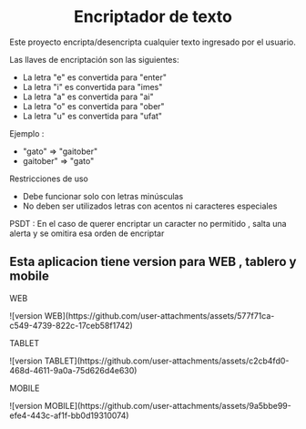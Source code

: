 <h1 align="center"> Encriptador de texto </h1>
<p>Este proyecto encripta/desencripta cualquier texto ingresado por el usuario. </p>
<p> Las llaves de encriptación son las siguientes:
<ul>
  <li>La letra "e" es convertida para "enter"</li>
  <li>La letra "i" es convertida para "imes"</li>
  <li>La letra "a" es convertida para "ai"</li>
  <li>La letra "o" es convertida para "ober"</li>
  <li>La letra "u" es convertida para "ufat"</li>
</ul>
<p> Ejemplo :</p>
<ul>
  <li>"gato" => "gaitober"</li>
  <li>gaitober" => "gato"</li>
</ul>
<p>Restricciones de uso </p>
<ul>
  <li>Debe funcionar solo con letras minúsculas</li>
  <li>No deben ser utilizados letras con acentos ni caracteres especiales</li>
</ul>
<p>PSDT : En el caso de querer encriptar un caracter no permitido , salta una alerta y se omitira esa orden de encriptar </p>
<h2> Esta aplicacion tiene version para WEB , tablero y mobile </h2>
<p>WEB</p>
![version WEB](https://github.com/user-attachments/assets/577f71ca-c549-4739-822c-17ceb58f1742)
<p>TABLET</p>
![version TABLET](https://github.com/user-attachments/assets/c2cb4fd0-468d-4611-9a0a-75d626d4e630)
<p>MOBILE</p>
![version MOBILE](https://github.com/user-attachments/assets/9a5bbe99-efe4-443c-af1f-bb0d19310074)
